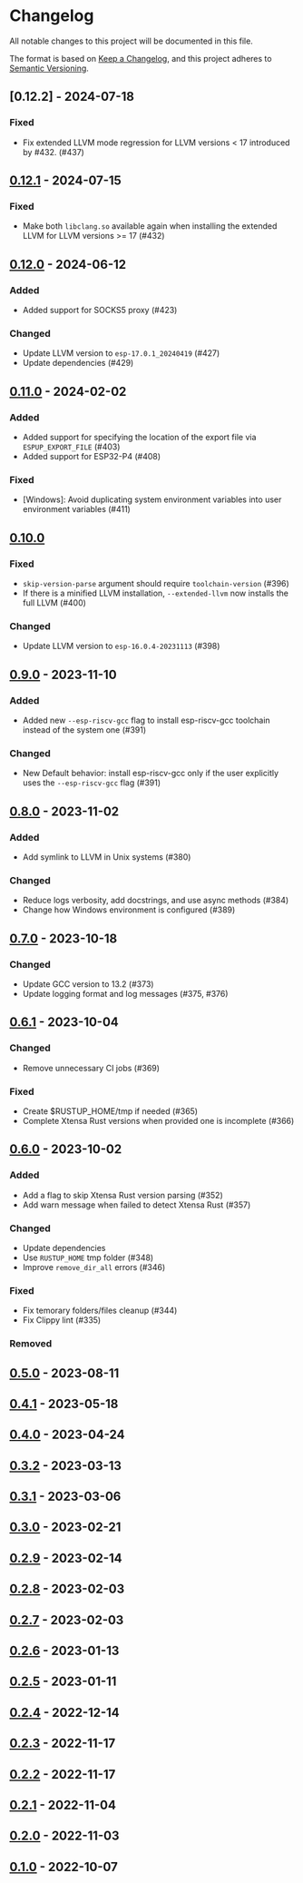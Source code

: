 # Changelog

All notable changes to this project will be documented in this file.

The format is based on [Keep a Changelog](https://keepachangelog.com/en/1.0.0/),
and this project adheres to [Semantic Versioning](https://semver.org/spec/v2.0.0.html).

## [0.12.2] - 2024-07-18

### Fixed
- Fix extended LLVM mode regression for LLVM versions < 17 introduced by #432. (#437)

## [0.12.1] - 2024-07-15

### Fixed
- Make both `libclang.so` available again when installing the extended LLVM for LLVM versions >= 17 (#432)

## [0.12.0] - 2024-06-12

### Added
- Added support for SOCKS5 proxy (#423)

### Changed
- Update LLVM version to `esp-17.0.1_20240419` (#427)
- Update dependencies (#429)

## [0.11.0] - 2024-02-02

### Added
- Added support for specifying the location of the export file via `ESPUP_EXPORT_FILE` (#403)
- Added support for ESP32-P4 (#408)

### Fixed
- [Windows]: Avoid duplicating system environment variables into user environment variables (#411)

## [0.10.0]

### Fixed
- `skip-version-parse` argument should require `toolchain-version` (#396)
- If there is a minified LLVM installation, `--extended-llvm` now installs the full LLVM (#400)

### Changed
- Update LLVM version to `esp-16.0.4-20231113` (#398)

## [0.9.0] - 2023-11-10

### Added
- Added new `--esp-riscv-gcc` flag to install esp-riscv-gcc toolchain instead of the system one (#391)

### Changed
- New Default behavior: install esp-riscv-gcc only if the user explicitly uses the `--esp-riscv-gcc` flag (#391)

## [0.8.0] - 2023-11-02

### Added
- Add symlink to LLVM in Unix systems (#380)

### Changed
- Reduce logs verbosity, add docstrings, and use async methods (#384)
- Change how Windows environment is configured (#389)

## [0.7.0] - 2023-10-18

### Changed
- Update GCC version to 13.2 (#373)
- Update logging format and log messages (#375, #376)

## [0.6.1] - 2023-10-04

### Changed
- Remove unnecessary CI jobs (#369)

### Fixed
- Create $RUSTUP_HOME/tmp if needed (#365)
- Complete Xtensa Rust versions when provided one is incomplete (#366)

## [0.6.0] - 2023-10-02

### Added
- Add a flag to skip Xtensa Rust version parsing (#352)
- Add warn message when failed to detect Xtensa Rust (#357)

### Changed
- Update dependencies
- Use `RUSTUP_HOME` tmp folder (#348)
- Improve `remove_dir_all` errors (#346)

### Fixed
- Fix temorary folders/files cleanup (#344)
- Fix Clippy lint (#335)

### Removed

## [0.5.0] - 2023-08-11

## [0.4.1] - 2023-05-18

## [0.4.0] - 2023-04-24

## [0.3.2] - 2023-03-13

## [0.3.1] - 2023-03-06

## [0.3.0] - 2023-02-21

## [0.2.9] - 2023-02-14

## [0.2.8] - 2023-02-03

## [0.2.7] - 2023-02-03

## [0.2.6] - 2023-01-13

## [0.2.5] - 2023-01-11

## [0.2.4] - 2022-12-14

## [0.2.3] - 2022-11-17

## [0.2.2] - 2022-11-17

## [0.2.1] - 2022-11-04

## [0.2.0] - 2022-11-03

## [0.1.0] - 2022-10-07

[0.12.1]: https://github.com/esp-rs/espup/compare/v0.12.1...v0.12.2
[0.12.1]: https://github.com/esp-rs/espup/compare/v0.12.0...v0.12.1
[0.12.0]: https://github.com/esp-rs/espup/compare/v0.11.0...v0.12.0
[0.11.0]: https://github.com/esp-rs/espup/compare/v0.10.0...v0.11.0
[0.10.0]: https://github.com/esp-rs/espup/compare/v0.9.0...v0.10.0
[0.9.0]: https://github.com/esp-rs/espup/compare/v0.8.0...v0.9.0
[0.8.0]: https://github.com/esp-rs/espup/compare/v0.7.0...v0.8.0
[0.7.0]: https://github.com/esp-rs/espup/compare/v0.6.1...v0.7.0
[0.6.1]: https://github.com/esp-rs/espup/compare/v0.6.0...v0.6.1
[0.6.0]: https://github.com/esp-rs/espup/compare/v0.5.0...v0.6.0
[0.5.0]: https://github.com/esp-rs/espup/compare/v0.4.1...v0.5.0
[0.4.1]: https://github.com/esp-rs/espup/compare/v0.4.0...v0.4.1
[0.4.0]: https://github.com/esp-rs/espup/compare/v0.3.2...v0.4.0
[0.3.2]: https://github.com/esp-rs/espup/compare/v0.3.1...v0.3.2
[0.3.1]: https://github.com/esp-rs/espup/compare/v0.3.0...v0.3.1
[0.3.0]: https://github.com/esp-rs/espup/compare/v0.2.9...v0.3.0
[0.2.9]: https://github.com/esp-rs/espup/compare/v0.2.8...v0.2.9
[0.2.8]: https://github.com/esp-rs/espup/compare/v0.2.7...v0.2.8
[0.2.7]: https://github.com/esp-rs/espup/compare/v0.2.6...v0.2.7
[0.2.6]: https://github.com/esp-rs/espup/compare/v0.2.5...v0.2.6
[0.2.5]: https://github.com/esp-rs/espup/compare/v0.2.4...v0.2.5
[0.2.4]: https://github.com/esp-rs/espup/compare/v0.2.3...v0.2.4
[0.2.3]: https://github.com/esp-rs/espup/compare/v0.2.2...v0.2.3
[0.2.2]: https://github.com/esp-rs/espup/compare/v0.2.1...v0.2.2
[0.2.1]: https://github.com/esp-rs/espup/compare/v0.2.0...v0.2.1
[0.2.0]: https://github.com/esp-rs/espup/compare/v0.1.0...v0.2.0
[0.1.0]: https://github.com/esp-rs/espup/releases/tag/v0.1.0
